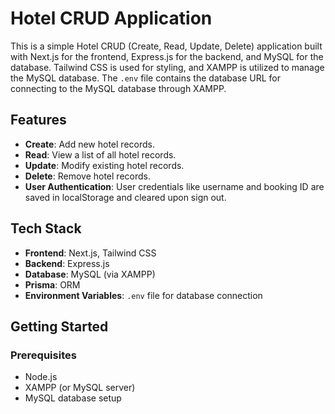 # Hotel CRUD Application

This is a simple Hotel CRUD (Create, Read, Update, Delete) application built with Next.js for the frontend, Express.js for the backend, and MySQL for the database. Tailwind CSS is used for styling, and XAMPP is utilized to manage the MySQL database. The `.env` file contains the database URL for connecting to the MySQL database through XAMPP.

## Features

- **Create**: Add new hotel records.
- **Read**: View a list of all hotel records.
- **Update**: Modify existing hotel records.
- **Delete**: Remove hotel records.
- **User Authentication**: User credentials like username and booking ID are saved in localStorage and cleared upon sign out.


## Tech Stack

- **Frontend**: Next.js, Tailwind CSS
- **Backend**: Express.js
- **Database**: MySQL (via XAMPP)
- **Prisma**: ORM
- **Environment Variables**: `.env` file for database connection

## Getting Started

### Prerequisites

- Node.js
- XAMPP (or MySQL server)
- MySQL database setup


